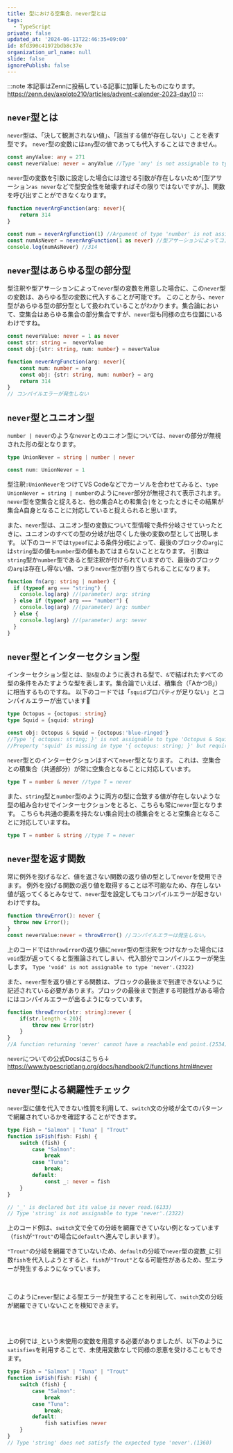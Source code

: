 ```yaml
---
title: 型における空集合、never型とは
tags:
  - TypeScript
private: false
updated_at: '2024-06-11T22:46:35+09:00'
id: 8fd390c41972bdb8c37e
organization_url_name: null
slide: false
ignorePublish: false
---
```

:::note
本記事はZennに投稿している記事に加筆したものになります。
https://zenn.dev/axoloto210/articles/advent-calender-2023-day10
:::
## `never`型とは
`never`型は、「決して観測されない値」、「該当する値が存在しない」ことを表す型です。
`never`型の変数には`any`型の値であっても代入することはできません。
```ts
const anyValue: any = 271
const neverValue: never = anyValue //Type 'any' is not assignable to type 'never'.(2322)
```

`never`型の変数を引数に設定した場合には渡せる引数が存在しないため^[型アサーション`as never`などで型安全性を破壊すればその限りではないですが。]、関数を呼び出すことができなくなります。
```ts
function neverArgFunction(arg: never){
    return 314
}

const num = neverArgFunction(1) //Argument of type 'number' is not assignable to parameter of type 'never'.(2345)
const numAsNever = neverArgFunction(1 as never) //型アサーションによってコンパイルエラーを握りつぶすことはできます。
console.log(numAsNever) //314 
```
## `never`型はあらゆる型の部分型
型注釈や型アサーションによって`never`型の変数を用意した場合に、この`never`型の変数は、あらゆる型の変数に代入することが可能です。
このことから、`never`型があらゆる型の部分型として扱われていることがわかります。集合論において、空集合はあらゆる集合の部分集合ですが、`never`型も同様の立ち位置にいるわけですね。
```ts
const neverValue: never = 1 as never
const str: string =  neverValue
const obj:{str: string, num: number} = neverValue

function neverArgFunction(arg: never){
    const num: number = arg
    const obj: {str: string, num: number} = arg
    return 314
}
// コンパイルエラーが発生しない
```

## `never`型とユニオン型
`number | never`のような`never`とのユニオン型については、`never`の部分が無視された形の型となります。
```ts
type UnionNever = string | number | never

const num: UnionNever = 1
```
型注釈`:UnionNever`をつけてVS Codeなどでカーソルを合わせてみると、`type UnionNever = string | number`のように`never`部分が無視されて表示されます。
`never`型を空集合と捉えると、他の集合Aとの和集合`|`をとったときにその結果が集合A自身となることに対応していると捉えられると思います。

また、`never`型は、ユニオン型の変数について型情報で条件分岐させていったときに、ユニオンのすべての型の分岐が出尽くした後の変数の型として出現します。
以下のコードでは`typeof`による条件分岐によって、最後のブロックの`arg`には`string`型の値も`number`型の値もあてはまらないこととなります。
引数は`string`型か`number`型であると型注釈が付けられていますので、最後のブロックの`arg`は存在し得ない値、つまり`never`型が割り当てられることになります。
```ts
function fn(arg: string | number) {
  if (typeof arg === "string") {
    console.log(arg) //(parameter) arg: string
  } else if (typeof arg === "number") {
    console.log(arg) //(parameter) arg: number
  } else {
    console.log(arg) //(parameter) arg: never
  }
}
```
## `never`型とインターセクション型
インターセクション型とは、`型&型`のように表される型で、`&`で結ばれたすべての型の条件をみたすような型を表します。集合論でいえば、積集合（「AかつB」）に相当するものですね。
以下のコードでは「`squid`プロパティが足りない」とコンパイルエラーが出ています🦑
```ts
type Octopus = {octopus: string}
type Squid = {squid: string}

const obj: Octopus & Squid = {octopus:'blue-ringed'}
//Type '{ octopus: string; }' is not assignable to type 'Octopus & Squid'.
//Property 'squid' is missing in type '{ octopus: string; }' but required in type 'Squid'.(2322)
```
`never`型とのインターセクションはすべて`never`型となります。
これは、空集合との積集合（共通部分）が常に空集合となることに対応しています。
```ts
type T = number & never //type T = never
```
また、`string`型と`number`型のように両方の型に合致する値が存在しないような型の組み合わせでインターセクションをとると、こちらも常に`never`型となります。
こちらも共通の要素を持たない集合同士の積集合をとると空集合となることに対応していますね。
```ts
type T = number & string //type T = never
```

## `never`型を返す関数
常に例外を投げるなど、値を返さない関数の返り値の型として`never`を使用できます。
例外を投げる関数の返り値を取得することは不可能なため、存在しない値が返ってくるとみなせて、`never`型を設定してもコンパイルエラーが起きないわけですね。
```ts
function throwError(): never {
  throw new Error();
}
const neverValue:never = throwError() //コンパイルエラーは発生しない。
```
上のコードでは`throwError`の返り値に`never`型の型注釈をつけなかった場合には`void`型が返ってくると型推論されてしまい、代入部分でコンパイルエラーが発生します。
```Type 'void' is not assignable to type 'never'.(2322)```

また、`never`型を返り値とする関数は、ブロックの最後まで到達できないように記述されている必要があります。ブロックの最後まで到達する可能性がある場合にはコンパイルエラーが出るようになっています。
```ts
function throwError(str: string):never {
    if(str.length < 20){
        throw new Error(str)
    }
}
//A function returning 'never' cannot have a reachable end point.(2534)
```


`never`についての公式Docsはこちら↓
https://www.typescriptlang.org/docs/handbook/2/functions.html#never

## `never`型による網羅性チェック
`never`型に値を代入できない性質を利用して、`switch`文の分岐が全てのパターンで網羅されているかを確認することができます。

```ts
type Fish = "Salmon" | "Tuna" | "Trout"
function isFish(fish: Fish) {
    switch (fish) {
        case "Salmon":
            break
        case "Tuna":
            break;
        default:
            const _: never = fish
    }
}

// '_' is declared but its value is never read.(6133)
// Type 'string' is not assignable to type 'never'.(2322)
```
上のコード例は、`switch`文で全ての分岐を網羅できていない例となっています（`fish`が`"Trout"`の場合に`default`へ進んでしまいます）。

`"Trout"`の分岐を網羅できていないため、`default`の分岐で`never`型の変数`_`に引数`fish`を代入しようとすると、`fish`が`"Trout"`となる可能性があるため、型エラーが発生するようになっています。

<br/>

このように`never`型による型エラーが発生することを利用して、`switch`文の分岐が網羅できていないことを検知できます。

<br/>
<br/>

上の例では`_`という未使用の変数を用意する必要がありましたが、以下のように`satisfies`を利用することで、未使用変数なしで同様の恩恵を受けることもできます。

```ts
type Fish = "Salmon" | "Tuna" | "Trout"
function isFish(fish: Fish) {
    switch (fish) {
        case "Salmon":
            break
        case "Tuna":
            break;
        default:
            fish satisfies never
    }
}
// Type 'string' does not satisfy the expected type 'never'.(1360)
```
